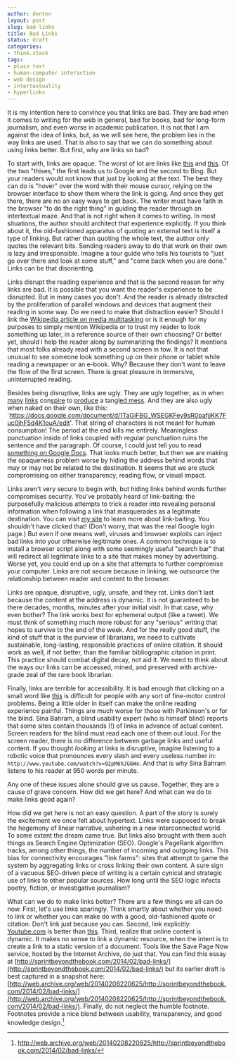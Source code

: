```yaml
---
author: denten 
layout: post
slug: bad-links 
title: Bad Links 
status: draft
categories:
- think.stack 
tags:
- plain text 
- human-computer interaction
- web design
- intertextuality
- hyperlinks
---
```


It is my intention here to convince you that links are bad. They are bad when it comes to writing for the web in general, bad for books, bad for long-form journalism, and even worse in academic publication. It is not that I am against the idea of links, but, as we will see here, the problem lies in the way links are used. That is also to say that we can do something about using links better. But first, why are links so bad?

To start with, links are opaque. The worst of lot are links like [this](http://www.google.com) and [this](http://www.bing.com). Of the two "thises," the first leads us to Google and the second to Bing. But your readers would not know that just by looking at the text. The best they can do is "hover" over the word with their mouse cursor, relying on the browser interface to show them where the link is going. And once they get there, there are no an easy ways to get back. The writer must have faith in the browser "to do the right thing" in guiding the reader through an intertextual maze. And that is not right when it comes to writing. In most situations, the author should architect that experience explicitly. If you think about it, the old-fashioned apparatus of quoting an external text is itself a type of linking. But rather than quoting the whole text, the author only quotes the relevant bits. Sending readers away to do that work on their own is lazy and irresponsible. Imagine a tour guide who tells his tourists to "just go over there and look at some stuff," and "come back when you are done." Links can be that disorienting.

Links disrupt the reading experience and that is the second reason for why links are bad. It is possible that you want the reader's experience to be disrupted. But in many cases you don't. And the reader is already distracted by the proliferation of parallel windows and devices that augment their reading in some way. Do we need to make that distraction easier? Should I link  the [Wikipedia article on media multitasking](http://en.wikipedia.org/wiki/Media_multitasking) or is it enough for my purposes to simply mention Wikipedia or to trust my reader to look something up later, in a reference source of their own choosing? Or better yet, should I help the reader along by summarizing the findings? It mentions that most folks already read with a second screen in tow. It is not that unusual to see someone look something up on their phone or tablet while reading a newspaper or an e-book. Why? Because they don't want to leave the flow of the first screen. There is great pleasure in immersive, uninterrupted reading.

Besides being disruptive, links are ugly. They are ugly together, as in when [many](http://en.wikipedia.org/wiki/Plural) [links](http://en.wikipedia.org/wiki/Hyperlink) con[spire](http://en.wikipedia.org/wiki/Spire) to [produce](http://en.wikipedia.org/wiki/Produce) a tangl[ed mess](http://en.wikipedia.org/wiki/Spaghetti). And they are also ugly when naked on their own, like this: `https://docs.google.com/document/d/1TaGiFBG_WSEGKFey9sR0pafjjKK7Fuc0jhF5d4K1ouA/edit'. That string of characters is not meant for human consumption! The period at the end kills me entirely. Meaningless punctuation inside of links coupled with regular punctuation ruins the sentence and the paragraph. Of course, I could just tell you to read [something on Google Docs](https://docs.google.com/document/d/1TaGiFBG_WSEGKFey9sR0pafjjKK7Fuc0jhF5d4K1ouA/edit). That looks much better, but then we are making the opaqueness problem worse by hiding the address behind words that may or may not be related to the destination. It seems that we are stuck compromising on either transparency, reading flow, or visual impact. 

Links aren't very secure to begin with, but hiding links behind words further compromises security. You've probably heard of link-baiting: the purposefully malicious attempts to trick a reader into revealing personal information when following a link that masquerades as a legitimate destination. You can visit [my site](https://accounts.google.com/ServiceLogin?hl=en&continue=https://www.google.com/) to learn more about link-baiting. You shouldn't have clicked that! (Don't worry, that was the real Google login page.) But even if one means well, viruses and browser exploits can inject bad links into your otherwise legitimate ones. A common technique is to install a browser script along with some seemingly useful "search bar" that will redirect all legitimate links to a site that makes money by advertising. Worse yet, you could end up on a site that attempts to further compromise your computer. Links are not secure because in linking, we outsource the relationship between reader and content to the browser. 

Links are opaque, disruptive, ugly, unsafe, and they rot. Links don't last because the content at the address is dynamic. It is not guaranteed to be there decades, months, minutes after your initial visit. In that case, why even bother? The link works best for ephemeral output (like a tweet). We must think of something much more robust for any "serious" writing that hopes to survive to the end of the week. And for the really good stuff, the kind of stuff that is the purview of librarians, we need to cultivate sustainable, long-lasting, responsible practices of online citation. It should work as well, if not better, than the familiar bibliographic citation in print. This practice should combat digital decay, not aid it. We need to think about the ways our links can be accessed, mined, and preserved with archive-grade zeal of the rare book librarian. 

Finally, links are terrible for accessibility. It is bad enough that clicking on a small word like [this](http://www.pointerpointer.com/) is difficult for people with any sort of fine-motor control problems. Being a little older in itself can make the online reading experience painful. Things are much worse for those with Parkinson's or for the blind. Sina Bahram, a blind usability expert (who is himself blind) reports that some sites contain thousands (!) of links in advance of actual content. Screen readers for the blind must read each one of them out loud. For the screen reader, there is no difference between garbage links and useful content. If you thought *looking* at links is disruptive, imagine listening to a robotic voice that pronounces every slash and every useless number in: `http://www.youtube.com/watch?v=92pM6hJG6Wo`. And that is why Sina Bahram listens to his reader at 950 words per minute.

Any one of these issues alone should give us pause. Together, they are a cause of grave concern. How did we get here? And what can we do to make links good again?

How did we get here is not an easy question. A part of the story is surely the excitement we once felt about hypertext. Links were supposed to break the hegemony of linear narrative, ushering in a new interconnected world. To some extent the dream came true. But links also brought with them such things as Search Engine Optimization (SEO). Google's PageRank algorithm tracks, among other things, the number of incoming and outgoing links. This bias for connectivity encourages "link farms": sites that attempt to game the system by aggregating links or cross linking their own content. A sure sign of a vacuous SEO-driven piece of writing is a certain cynical and strategic use of links to other popular sources. How long until the SEO logic infects poetry, fiction, or investigative journalism?

What can we do to make links better? There are a few things we all can do now. First, let's use links sparingly. Think smartly about whether you need to link or whether you can make do with a good, old-fashioned quote or citation. Don't link just because you can. Second, link explicitly: [Youtube.com](http://www.youtube.com/) is better than [this](http://www.youtube.com/). Third, realize that online content is dynamic. It makes no sense to link a dynamic resource, when the intent is to create a link to a static version of a document. Tools like the Save Page Now service, hosted by the Internet Archive, do just that. You can find this essay at [http://sprintbeyondthebook.com/2014/02/bad-links/](http://sprintbeyondthebook.com/2014/02/bad-links/) but its earlier draft is best captured in a snapshot here: [http://web.archive.org/web/20140208220625/http://sprintbeyondthebook.com/2014/02/bad-links/](http://web.archive.org/web/20140208220625/http://sprintbeyondthebook.com/2014/02/bad-links/). Finally, do not neglect the humble footnote. Footnotes provide a nice blend between usability, transparency, and good knowledge design.[^1]

[^1]: http://web.archive.org/web/20140208220625/http://sprintbeyondthebook.com/2014/02/bad-links/ 
